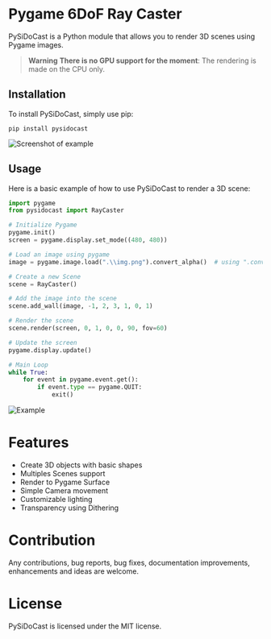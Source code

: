 # Pygame 6DoF Ray Caster

PySiDoCast is a Python module that allows you to render 3D scenes using Pygame images.
> **Warning**
> **There is no GPU support for the moment**: The rendering is made on the CPU only.


## Installation

To install PySiDoCast, simply use pip:

```
pip install pysidocast
```

![Screenshot of example](https://media.discordapp.net/attachments/914913842260217898/1065063845191753790/image.png)

## Usage

Here is a basic example of how to use PySiDoCast to render a 3D scene:

```Python
import pygame
from pysidocast import RayCaster

# Initialize Pygame
pygame.init()
screen = pygame.display.set_mode((480, 480))

# Load an image using pygame
image = pygame.image.load(".\\img.png").convert_alpha()  # using ".convert_alpha()" is MANDATORY

# Create a new Scene
scene = RayCaster()

# Add the image into the scene
scene.add_wall(image, -1, 2, 3, 1, 0, 1)

# Render the scene
scene.render(screen, 0, 1, 0, 0, 90, fov=60)

# Update the screen
pygame.display.update()

# Main Loop
while True:
    for event in pygame.event.get():
        if event.type == pygame.QUIT:
            exit()
```

![Example](https://media.discordapp.net/attachments/914913842260217898/1065061390240456745/image.png)

# Features

* Create 3D objects with basic shapes
* Multiples Scenes support
* Render to Pygame Surface
* Simple Camera movement
* Customizable lighting
* Transparency using Dithering

# Contribution

Any contributions, bug reports, bug fixes, documentation improvements, enhancements and ideas are welcome.

# License

PySiDoCast is licensed under the MIT license.

